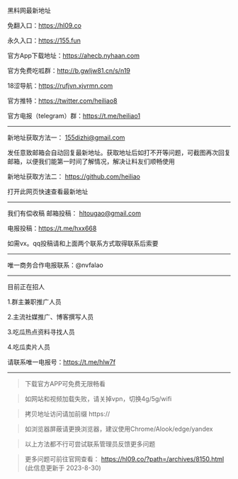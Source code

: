 黑料网最新地址

免翻入口：https://hl09.co

永久入口：https://155.fun

官方App下载地址：https://ahecb.nyhaan.com

官方免费吃呱群：http://b.gwljw81.cn/s/n19

18涩导航：https://rufjvn.xjvrmn.com

官方推特：https://twitter.com/heiliao8

官方电报（telegram）群：https://t.me/heiliao1
******************
新地址获取方法一：
155dizhi@gmail.com

发任意致邮箱会自动回复最新地址。获取地址后如打不开等问题，可截图再次回复邮箱，以便我们能第一时间了解情况，解决让料友们顺畅使用

新地址获取方法二：
https://github.com/heiliao

打开此网页快速查看最新地址
************
我们有偿收稿
邮箱投稿： hltougao@gmail.com

电报投稿：https://t.me/hxx668

如需vx。qq投稿请和上面两个联系方式取得联系后索要
***********
唯一商务合作电报联系：@nvfalao
*************
目前正在招人

1.群主兼职推广人员

2.主流社媒推广、博客撰写人员

3.吃瓜热点资料寻找人员

4.吃瓜卖片人员

请联系唯一电报号：https://t.me/hlw7f
*****************
>下载官方APP可免费无限畅看

>如网站和视频加载失败，请关掉vpn，切换4g/5g/wifi

>拷贝地址访问请加前缀 https://

>如浏览器屏蔽请更换浏览器，建议使用Chrome/Alook/edge/yandex

>以上方法都不行可尝试联系管理员反馈更多问题

>更多问题可前往官网查看：
https://hl09.co/?path=/archives/8150.html
(此信息更新于 2023-8-30)
